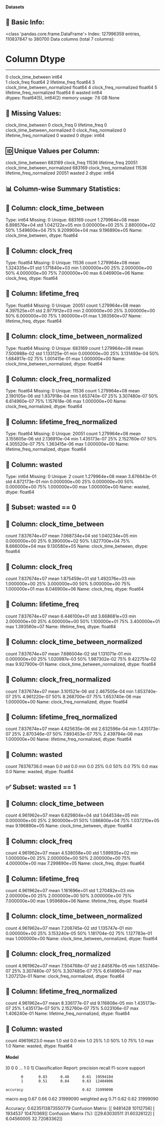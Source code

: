 #### Datasets

🧾 Basic Info:
------------------------------------------------------------
<class 'pandas.core.frame.DataFrame'>
Index: 127996359 entries, 110837847 to 380700
Data columns (total 7 columns):
 #   Column                         Dtype  
---  ------                         -----  
 0   clock_time_between             int64  
 1   clock_freq                     float64
 2   lifetime_freq                  float64
 3   clock_time_between_normalized  float64
 4   clock_freq_normalized          float64
 5   lifetime_freq_normalized       float64
 6   wasted                         int64  
dtypes: float64(5), int64(2)
memory usage: 7.6 GB
None

📌 Missing Values:
------------------------------------------------------------
clock_time_between               0
clock_freq                       0
lifetime_freq                    0
clock_time_between_normalized    0
clock_freq_normalized            0
lifetime_freq_normalized         0
wasted                           0
dtype: int64

🆔 Unique Values per Column:
------------------------------------------------------------
clock_time_between               683169
clock_freq                        11536
lifetime_freq                     20051
clock_time_between_normalized    683169
clock_freq_normalized             11536
lifetime_freq_normalized          20051
wasted                                2
dtype: int64

📊 Column-wise Summary Statistics:
------------------------------------------------------------

🔹 Column: clock_time_between
----------------------------------------
Type: int64
Missing: 0
Unique: 683169
count    1.279964e+08
mean     6.898576e+04
std      1.042122e+05
min      0.000000e+00
25%      2.880000e+02
50%      1.549600e+04
75%      9.209900e+04
max      9.196890e+05
Name: clock_time_between, dtype: float64

🔹 Column: clock_freq
----------------------------------------
Type: float64
Missing: 0
Unique: 11536
count    1.279964e+08
mean     1.324335e+01
std      1.171840e+03
min      1.000000e+00
25%      2.000000e+00
50%      4.000000e+00
75%      7.000000e+00
max      6.046900e+06
Name: clock_freq, dtype: float64

🔹 Column: lifetime_freq
----------------------------------------
Type: float64
Missing: 0
Unique: 20051
count    1.279964e+08
mean     4.397525e+01
std      2.977912e+03
min      2.000000e+00
25%      3.000000e+00
50%      6.000000e+00
75%      1.900000e+01
max      1.393560e+07
Name: lifetime_freq, dtype: float64

🔹 Column: clock_time_between_normalized
----------------------------------------
Type: float64
Missing: 0
Unique: 683169
count    1.279964e+08
mean     7.500988e-02
std      1.133125e-01
min      0.000000e+00
25%      3.131493e-04
50%      1.684917e-02
75%      1.001415e-01
max      1.000000e+00
Name: clock_time_between_normalized, dtype: float64

🔹 Column: clock_freq_normalized
----------------------------------------
Type: float64
Missing: 0
Unique: 11536
count    1.279964e+08
mean     2.190105e-06
std      1.937918e-04
min      1.653740e-07
25%      3.307480e-07
50%      6.614960e-07
75%      1.157618e-06
max      1.000000e+00
Name: clock_freq_normalized, dtype: float64

🔹 Column: lifetime_freq_normalized
----------------------------------------
Type: float64
Missing: 0
Unique: 20051
count    1.279964e+08
mean     3.155605e-06
std      2.136910e-04
min      1.435173e-07
25%      2.152760e-07
50%      4.305520e-07
75%      1.363415e-06
max      1.000000e+00
Name: lifetime_freq_normalized, dtype: float64

🔹 Column: wasted
----------------------------------------
Type: int64
Missing: 0
Unique: 2
count    1.279964e+08
mean     3.876643e-01
std      4.872173e-01
min      0.000000e+00
25%      0.000000e+00
50%      0.000000e+00
75%      1.000000e+00
max      1.000000e+00
Name: wasted, dtype: float64

🚫 Subset: wasted == 0
------------------------------------------------------------

🔹 Column: clock_time_between
----------------------------------------
count    7.837674e+07
mean     7.068734e+04
std      1.040234e+05
min      0.000000e+00
25%      9.390000e+02
50%      1.827700e+04
75%      8.666000e+04
max      9.130580e+05
Name: clock_time_between, dtype: float64

🔹 Column: clock_freq
----------------------------------------
count    7.837674e+07
mean     1.875459e+01
std      1.492076e+03
min      1.000000e+00
25%      3.000000e+00
50%      5.000000e+00
75%      1.000000e+01
max      6.046900e+06
Name: clock_freq, dtype: float64

🔹 Column: lifetime_freq
----------------------------------------
count    7.837674e+07
mean     6.446100e+01
std      3.668681e+03
min      2.000000e+00
25%      4.000000e+00
50%      1.100000e+01
75%      3.400000e+01
max      1.393560e+07
Name: lifetime_freq, dtype: float64

🔹 Column: clock_time_between_normalized
----------------------------------------
count    7.837674e+07
mean     7.686004e-02
std      1.131071e-01
min      0.000000e+00
25%      1.020997e-03
50%      1.987302e-02
75%      9.422751e-02
max      9.927900e-01
Name: clock_time_between_normalized, dtype: float64

🔹 Column: clock_freq_normalized
----------------------------------------
count    7.837674e+07
mean     3.101521e-06
std      2.467505e-04
min      1.653740e-07
25%      4.961220e-07
50%      8.268700e-07
75%      1.653740e-06
max      1.000000e+00
Name: clock_freq_normalized, dtype: float64

🔹 Column: lifetime_freq_normalized
----------------------------------------
count    7.837674e+07
mean     4.625635e-06
std      2.632596e-04
min      1.435173e-07
25%      2.870346e-07
50%      7.893453e-07
75%      2.439794e-06
max      1.000000e+00
Name: lifetime_freq_normalized, dtype: float64

🔹 Column: wasted
----------------------------------------
count    78376736.0
mean            0.0
std             0.0
min             0.0
25%             0.0
50%             0.0
75%             0.0
max             0.0
Name: wasted, dtype: float64

✅ Subset: wasted == 1
------------------------------------------------------------

🔹 Column: clock_time_between
----------------------------------------
count    4.961962e+07
mean     6.629804e+04
std      1.044534e+05
min      0.000000e+00
25%      2.900000e+01
50%      1.086800e+04
75%      1.037210e+05
max      9.196890e+05
Name: clock_time_between, dtype: float64

🔹 Column: clock_freq
----------------------------------------
count    4.961962e+07
mean     4.538058e+00
std      1.599935e+02
min      1.000000e+00
25%      2.000000e+00
50%      2.000000e+00
75%      4.000000e+00
max      7.299890e+05
Name: clock_freq, dtype: float64

🔹 Column: lifetime_freq
----------------------------------------
count    4.961962e+07
mean     1.161696e+01
std      1.270482e+03
min      2.000000e+00
25%      2.000000e+00
50%      3.000000e+00
75%      7.000000e+00
max      1.959680e+06
Name: lifetime_freq, dtype: float64

🔹 Column: clock_time_between_normalized
----------------------------------------
count    4.961962e+07
mean     7.208745e-02
std      1.135747e-01
min      0.000000e+00
25%      3.153240e-05
50%      1.181704e-02
75%      1.127783e-01
max      1.000000e+00
Name: clock_time_between_normalized, dtype: float64

🔹 Column: clock_freq_normalized
----------------------------------------
count    4.961962e+07
mean     7.504768e-07
std      2.645876e-05
min      1.653740e-07
25%      3.307480e-07
50%      3.307480e-07
75%      6.614960e-07
max      1.207212e-01
Name: clock_freq_normalized, dtype: float64

🔹 Column: lifetime_freq_normalized
----------------------------------------
count    4.961962e+07
mean     8.336177e-07
std      9.116808e-05
min      1.435173e-07
25%      1.435173e-07
50%      2.152760e-07
75%      5.023106e-07
max      1.406240e-01
Name: lifetime_freq_normalized, dtype: float64

🔹 Column: wasted
----------------------------------------
count    49619623.0
mean            1.0
std             0.0
min             1.0
25%             1.0
50%             1.0
75%             1.0
max             1.0
Name: wasted, dtype: float64
#### Model
[0 0 0 ... 1 0 1]
Classification Report:
              precision    recall  f1-score   support

           0       0.83      0.48      0.61  19594184
           1       0.51      0.84      0.63  12404906

    accuracy                           0.62  31999090
   macro avg       0.67      0.66      0.62  31999090
weighted avg       0.71      0.62      0.62  31999090

Accuracy: 0.6235113873550779
Confusion Matrix:
[[ 9481428 10112756]
 [ 1934537 10470369]]
Confusion Matrix (%):
[[29.63030511 31.60326122]
 [ 6.04560005 32.72083362]]
